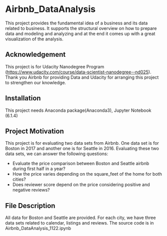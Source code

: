 # Airbnb_DataAnalysis
This project provides the fundamental idea of a business and its data related to business. It supports the structural overview on how to prepare data and modeling and analyzing and at the end it comes up with a great visualization of the analysis. 
## Acknowledgement
This project is for Udacity Nanodegree Program (https://www.udacity.com/course/data-scientist-nanodegree--nd025). Thank you Airbnb for providing Data and Udacity for arranging this project to strengthen our knowledge.
## Installation
This project needs Anaconda package(Anaconda3), Jupyter Notebook (6.1.4)
## Project Motivation
This project is for evaluating two data sets from Airbnb. One data set is for Boston in 2017 and another one is for Seattle in 2016. Evaluating these two data sets, we can answer the following questions:
- Evaluate the price comparison between Boston and Seattle airbnb during first half in a year?
- How the price varies depending on the square_feet of the home for both cities?
- Does reviewer score depend on the price considering positive and negative reviews?
## File Description
All data for Boston and Seattle are provided. For each city, we have three data sets related to calendar, listings and reviews.
The source code is in Airbnb_DataAnalysis_1122.ipynb
